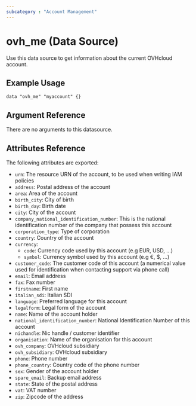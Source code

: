 ```yaml
---
subcategory : "Account Management"
---
```


# ovh_me (Data Source)

Use this data source to get information about the current OVHcloud account.

## Example Usage

```hcl
data "ovh_me" "myaccount" {}
```

## Argument Reference

There are no arguments to this datasource.

## Attributes Reference

The following attributes are exported:

* `urn`: The resource URN of the account, to be used when writing IAM policies
* `address`: Postal address of the account
* `area`: Area of the account
* `birth_city`: City of birth
* `birth_day`: Birth date
* `city`: City of the account
* `company_national_identification_number`: This is the national identification number of the company that possess this account
* `corporation_type`: Type of corporation
* `country`: Country of the account
* `currency`:
  * `code`: Currency code used by this account (e.g EUR, USD, ...)
  * `symbol`: Currency symbol used by this account (e.g €, $, ...)
* `customer_code`: The customer code of this account (a numerical value used for identification when contacting support via phone call)
* `email`: Email address
* `fax`: Fax number
* `firstname`: First name
* `italian_sdi`: Italian SDI
* `language`: Preferred language for this account
* `legalform`: Legal form of the account
* `name`: Name of the account holder
* `national_identification_number`: National Identification Number of this account
* `nichandle`: Nic handle / customer identifier
* `organisation`: Name of the organisation for this account
* `ovh_company`: OVHcloud subsidiary
* `ovh_subsidiary`: OVHcloud subsidiary
* `phone`: Phone number
* `phone_country`: Country code of the phone number
* `sex`: Gender of the account holder
* `spare_email`: Backup email address
* `state`: State of the postal address
* `vat`: VAT number
* `zip`: Zipcode of the address
